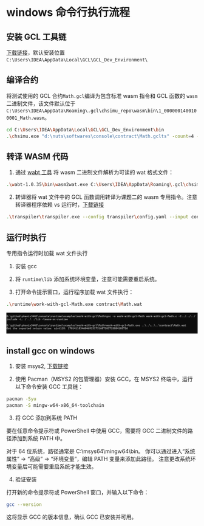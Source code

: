 # windows 命令行执行流程

## 安装 GCL 工具链

[下载链接](https://kaasbuildpackages.s3.us-west-2.amazonaws.com/preda/gcl-toolchain-2407131136.exe)，默认安装位置`C:\Users\IDEA\AppData\Local\GCL\GCL_Dev_Environment\`

## 编译合约

将测试使用的 GCL 合约`Math.gcl`编译为包含标准 wasm 指令和 GCL 函数的 `wasm` 二进制文件，该文件默认位于`C:\Users\IDEA\AppData\Roaming\.gcl\chsimu_repo\wasm\bin\1_0000001400100001_Math.wasm`。

```sh
cd C:\Users\IDEA\AppData\Local\GCL\GCL_Dev_Environment\bin
.\chsimu.exe "d:\nuts\softwares\console\contract\Math.gclts" -count=4 -WASM -stdout
```

## 转译 WASM 代码

1. 通过 [wabt 工具](https://github.com/WebAssembly/wabt) 将 wasm 二进制文件解析为可读的 wat 格式文件：

```sh
.\wabt-1.0.35\bin\wasm2wat.exe C:\Users\IDEA\AppData\Roaming\.gcl\chsimu_repo\wasm\bin\1_0000001400100001_Math.wasm -o contract\1_0000001400100001_Math.wat --generate-names --enable-function-references
```

2. 转译器将 wat 文件中的 GCL 函数调用转译为课题二的 wasm 专用指令。注意转译器程序依赖 vs 运行时，[下载链接](https://download.visualstudio.microsoft.com/download/pr/30682086-8872-4c7d-b066-0446b278141b/6c2a4176652e213613187c22e92d15d6e37347f8cfa51b5e5da1ad4871155635/vs_Community.exe)

```sh
.\transpiler\transpiler.exe --config transpiler\config.yaml --input contract\1_0000001400100001_Math.wat --output contract\Math.wat
```

## 运行时执行

专用指令运行时加载 wat 文件执行

1. 安装 gcc

2. 将 `runtime\lib` 添加系统环境变量，注意可能需要重启系统。

3. 打开命令提示窗口，运行程序加载 wat 文件执行：

```sh
.\runtime\work-with-gcl-Math.exe contract\Math.wat
```

![alt text](runtime.png)

## install gcc on windows

1. 安装 msys2, [下载链接](https://github.com/msys2/msys2-installer/releases/download/2024-05-07/msys2-x86_64-20240507.exe)

2. 使用 Pacman（MSYS2 的包管理器）安装 GCC，在 MSYS2 终端中，运行以下命令安装 GCC 工具链：

```sh
pacman -Syu
pacman -S mingw-w64-x86_64-toolchain

```

3. 将 GCC 添加到系统 PATH

要在任意命令提示符或 PowerShell 中使用 GCC，需要将 GCC 二进制文件的路径添加到系统 PATH 中。

对于 64 位系统，路径通常是 C:\msys64\mingw64\bin。
你可以通过进入“系统属性” -> “高级” -> “环境变量”，编辑 PATH 变量来添加此路径。
注意更改系统环境变量后可能需要重启系统才能生效。

4. 验证安装

打开新的命令提示符或 PowerShell 窗口，并输入以下命令：

```sh
gcc --version
```

这将显示 GCC 的版本信息，确认 GCC 已安装并可用。
